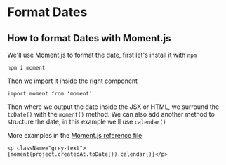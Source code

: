 # Format Dates
## How to format Dates with Moment.js

We'll use Moment.js to format the date, first let's install it with `npm`

```
npm i moment
```

Then we import it inside the right component

`import moment from 'moment'`

Then where we output the date inside the JSX or HTML, we surround the `toDate()` with the `moment()` method.
We can also add another method to structure the date, in this example we'll use `calendar()`

More examples in the [Moment.js reference file](https://momentjs.com/)

`<p className="grey-text">{moment(project.createdAt.toDate()).calendar()}</p>`